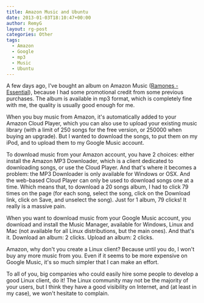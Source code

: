 ```yaml
---
title: Amazon Music and Ubuntu
date: 2013-01-03T18:10:47+00:00
author: RemyG
layout: rg-post
categories: Other
tags:
  - Amazon
  - Google
  - mp3
  - Music
  - Ubuntu
---
```


A few days ago, I've bought an album on Amazon Music ([Ramones - Essential](http://www.amazon.co.uk/Essential/dp/B007FBL3C6/ref=sr_1_2?ie=UTF8&amp;qid=1357229462&amp;sr=8-2)), because I had some promotional credit from some previous purchases. The album is available in mp3 format, which is completely fine with me, the quality is usually good enough for me.

<!--more-->

When you buy music from Amazon, it's automatically added to your Amazon Cloud Player, which you can also use to upload your existing music library (with a limit of 250 songs for the free version, or 250000 when buying an upgrade). But I wanted to download the songs, to put them on my iPod, and to upload them to my Google Music account.

To download music from your Amazon account, you have 2 choices: either install the Amazon MP3 Downloader, which is a client dedicated to downloading songs, or use the Cloud Player. And that's where it becomes a problem: the MP3 Downloader is only available for Windows or OSX. And the web-based Cloud Player can only be used to download songs one at a time. Which means that, to download a 20 songs album, I had to click 79 times on the page (for each song, select the song, click on the Download link, click on Save, and unselect the song). Just for 1 album, 79 clicks! It really is a massive pain.

When you want to download music from your Google Music account, you download and install the Music Manager, available for Windows, Linux and Mac (not available for all Linux distributions, but the main ones). And that's it. Download an album: 2 clicks. Upload an album: 2 clicks.

Amazon, why don't you create a Linux client? Because until you do, I won't buy any more music from you. Even if it seems to be more expensive on Google Music, it's so much simpler that I can make an effort.

To all of you, big companies who could easily hire some people to develop a good Linux client, do it! The Linux community may not be the majority of your users, but I think they have a good visibility on Internet, and (at least in my case), we won't hesitate to complain.

